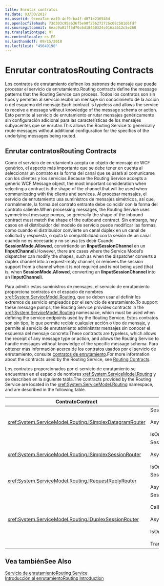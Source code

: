 ```yaml
---
title: Enrutar contratos
ms.date: 03/30/2017
ms.assetid: 9ceea7ae-ea19-4cf9-ba4f-d071e236546d
ms.openlocfilehash: 73d303c95a636f5e90f256272726c08c581d6fdf
ms.sourcegitcommit: 6eac9a01ff5d70c6d18460324c016a3612c5e268
ms.translationtype: MT
ms.contentlocale: es-ES
ms.lasthandoff: 09/15/2018
ms.locfileid: "45649190"
---
```

# <a name="routing-contracts"></a><span data-ttu-id="8310c-102">Enrutar contratos</span><span class="sxs-lookup"><span data-stu-id="8310c-102">Routing Contracts</span></span>
<span data-ttu-id="8310c-103">Los contratos de enrutamiento definen los patrones de mensaje que puede procesar el servicio de enrutamiento.</span><span class="sxs-lookup"><span data-stu-id="8310c-103">Routing contracts define the message patterns that the Routing Service can process.</span></span>  <span data-ttu-id="8310c-104">Todos los contratos son sin tipos y permiten al servicio recibir un mensaje sin conocimiento de la acción o del esquema del mensaje.</span><span class="sxs-lookup"><span data-stu-id="8310c-104">Each contract is typeless and allows the service to receive a message without knowledge of the message schema or action.</span></span> <span data-ttu-id="8310c-105">Esto permite al servicio de enrutamiento enrutar mensajes genéricamente sin configuración adicional para las características de los mensajes subyacentes que se enrutan.</span><span class="sxs-lookup"><span data-stu-id="8310c-105">This allows the Routing Service to generically route messages without additional configuration for the specifics of the underlying messages being routed.</span></span>  
  
## <a name="routing-contracts"></a><span data-ttu-id="8310c-106">Enrutar contratos</span><span class="sxs-lookup"><span data-stu-id="8310c-106">Routing Contracts</span></span>  
 <span data-ttu-id="8310c-107">Como el servicio de enrutamiento acepta un objeto de mensaje de WCF genérico, el aspecto más importante que se debe tener en cuenta al seleccionar un contrato es la forma del canal que se usará al comunicarse con los clientes y los servicios.</span><span class="sxs-lookup"><span data-stu-id="8310c-107">Because the Routing Service accepts a generic WCF Message object, the most important consideration when selecting a contract is the shape of the channel that will be used when communicating with the clients and services.</span></span> <span data-ttu-id="8310c-108">Al procesar mensajes, el servicio de enrutamiento usa suministros de mensajes simétricos, así que, normalmente, la forma del contrato entrante debe coincidir con la forma del contrato saliente.</span><span class="sxs-lookup"><span data-stu-id="8310c-108">When processing messages, the Routing Service uses symmetrical message pumps, so generally the shape of the inbound contract must match the shape of the outbound contract.</span></span> <span data-ttu-id="8310c-109">Sin embargo, hay casos en el distribuidor del modelo de servicio puede modificar las formas, como cuando el distribuidor convierte un canal dúplex en un canal de solicitud y respuesta, o quita la compatibilidad con la sesión de un canal cuando no es necesario y no se usa (es decir Cuando **SessionMode.Allowed**, convirtiendo un **IInputSessionChannel** en un **IInputChannel**).</span><span class="sxs-lookup"><span data-stu-id="8310c-109">However, there are cases where the Service Model’s dispatcher can modify the shapes, such as when the dispatcher converts a duplex channel into a request-reply channel, or removes the session support from a channel when it is not required and is not being used (that is, when **SessionMode.Allowed**, converting an **IInputSessionChannel** into an **IInputChannel**).</span></span>  
  
 <span data-ttu-id="8310c-110">Para admitir estos suministros de mensajes, el servicio de enrutamiento proporciona contratos en el espacio de nombres <xref:System.ServiceModel.Routing>, que se deben usar al definir los extremos de servicio empleados por el servicio de enrutamiento.</span><span class="sxs-lookup"><span data-stu-id="8310c-110">To support these message pumps, the Routing Service provides contracts in the <xref:System.ServiceModel.Routing> namespace, which must be used when defining the service endpoints used by the Routing Service.</span></span> <span data-ttu-id="8310c-111">Estos contratos son sin tipo, lo que permite recibir cualquier acción o tipo de mensaje, y permite al servicio de enrutamiento administrar mensajes sin conocer el esquema del mensaje concreto.</span><span class="sxs-lookup"><span data-stu-id="8310c-111">These contracts are typeless, which allows the receipt of any message type or action, and allows the Routing Service to handle messages without knowledge of the specific message schema.</span></span> <span data-ttu-id="8310c-112">Para obtener más información acerca de los contratos usados por el servicio de enrutamiento, consulte [contratos de enrutamiento](../../../../docs/framework/wcf/feature-details/routing-contracts.md).</span><span class="sxs-lookup"><span data-stu-id="8310c-112">For more information about the contracts used by the Routing Service, see [Routing Contracts](../../../../docs/framework/wcf/feature-details/routing-contracts.md).</span></span>  
  
 <span data-ttu-id="8310c-113">Los contratos proporcionados por el servicio de enrutamiento se encuentran en el espacio de nombres <xref:System.ServiceModel.Routing> y se describen en la siguiente tabla.</span><span class="sxs-lookup"><span data-stu-id="8310c-113">The contracts provided by the Routing Service are located in the <xref:System.ServiceModel.Routing> namespace, and are described in the following table.</span></span>  
  
|<span data-ttu-id="8310c-114">Contrato</span><span class="sxs-lookup"><span data-stu-id="8310c-114">Contract</span></span>|<span data-ttu-id="8310c-115">Forma</span><span class="sxs-lookup"><span data-stu-id="8310c-115">Shape</span></span>|<span data-ttu-id="8310c-116">Forma del canal</span><span class="sxs-lookup"><span data-stu-id="8310c-116">Channel Shape</span></span>|  
|--------------|-----------|-------------------|  
|<xref:System.ServiceModel.Routing.ISimplexDatagramRouter>|<span data-ttu-id="8310c-117">SessionMode = SessionMode.Allowed</span><span class="sxs-lookup"><span data-stu-id="8310c-117">SessionMode = SessionMode.Allowed</span></span><br /><br /> <span data-ttu-id="8310c-118">AsyncPattern = true</span><span class="sxs-lookup"><span data-stu-id="8310c-118">AsyncPattern = true</span></span><br /><br /> <span data-ttu-id="8310c-119">IsOneWay = true</span><span class="sxs-lookup"><span data-stu-id="8310c-119">IsOneWay = true</span></span>|<span data-ttu-id="8310c-120">IInputChannel -> IOutputChannel</span><span class="sxs-lookup"><span data-stu-id="8310c-120">IInputChannel -> IOutputChannel</span></span>|  
|<xref:System.ServiceModel.Routing.ISimplexSessionRouter>|<span data-ttu-id="8310c-121">SessionMode = SessionMode.Required</span><span class="sxs-lookup"><span data-stu-id="8310c-121">SessionMode = SessionMode.Required</span></span><br /><br /> <span data-ttu-id="8310c-122">AsyncPattern = true</span><span class="sxs-lookup"><span data-stu-id="8310c-122">AsyncPattern = true</span></span><br /><br /> <span data-ttu-id="8310c-123">IsOneWay = true</span><span class="sxs-lookup"><span data-stu-id="8310c-123">IsOneWay = true</span></span>|<span data-ttu-id="8310c-124">IInputSessionChannel -> IOutputSessionChannel</span><span class="sxs-lookup"><span data-stu-id="8310c-124">IInputSessionChannel -> IOutputSessionChannel</span></span>|  
|<xref:System.ServiceModel.Routing.IRequestReplyRouter>|<span data-ttu-id="8310c-125">SessionMode = SessionMode.Allowed</span><span class="sxs-lookup"><span data-stu-id="8310c-125">SessionMode = SessionMode.Allowed</span></span><br /><br /> <span data-ttu-id="8310c-126">AsyncPattern = true</span><span class="sxs-lookup"><span data-stu-id="8310c-126">AsyncPattern = true</span></span>|<span data-ttu-id="8310c-127">IReplyChannel -> IRequestChannel</span><span class="sxs-lookup"><span data-stu-id="8310c-127">IReplyChannel -> IRequestChannel</span></span>|  
|<xref:System.ServiceModel.Routing.IDuplexSessionRouter>|<span data-ttu-id="8310c-128">SessionMode=SessionMode.Required</span><span class="sxs-lookup"><span data-stu-id="8310c-128">SessionMode=SessionMode.Required</span></span><br /><br /> <span data-ttu-id="8310c-129">CallbackContract=typeof(ISimplexSession)</span><span class="sxs-lookup"><span data-stu-id="8310c-129">CallbackContract=typeof(ISimplexSession)</span></span><br /><br /> <span data-ttu-id="8310c-130">AsyncPattern = true</span><span class="sxs-lookup"><span data-stu-id="8310c-130">AsyncPattern = true</span></span><br /><br /> <span data-ttu-id="8310c-131">IsOneWay = true</span><span class="sxs-lookup"><span data-stu-id="8310c-131">IsOneWay = true</span></span><br /><br /> <span data-ttu-id="8310c-132">TransactionFlow(TransactionFlowOption.Allowed)</span><span class="sxs-lookup"><span data-stu-id="8310c-132">TransactionFlow(TransactionFlowOption.Allowed)</span></span>|<span data-ttu-id="8310c-133">IDuplexSessionChannel -> IDuplexSessionChannel</span><span class="sxs-lookup"><span data-stu-id="8310c-133">IDuplexSessionChannel -> IDuplexSessionChannel</span></span>|  
  
## <a name="see-also"></a><span data-ttu-id="8310c-134">Vea también</span><span class="sxs-lookup"><span data-stu-id="8310c-134">See Also</span></span>  
 [<span data-ttu-id="8310c-135">Servicio de enrutamiento</span><span class="sxs-lookup"><span data-stu-id="8310c-135">Routing Service</span></span>](https://msdn.microsoft.com/library/5ac8718c-bcef-456f-bfd5-1e60a30d6eaa)  
 [<span data-ttu-id="8310c-136">Introducción al enrutamiento</span><span class="sxs-lookup"><span data-stu-id="8310c-136">Routing Introduction</span></span>](../../../../docs/framework/wcf/feature-details/routing-introduction.md)
